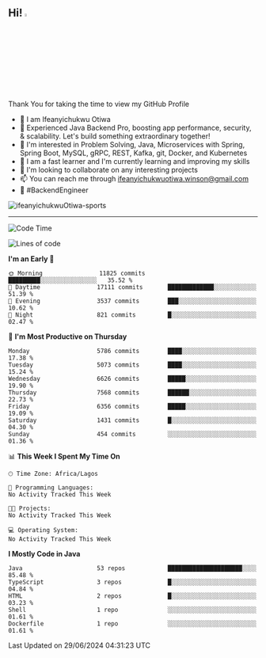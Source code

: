 <!-- BLOG-POST-LIST:START --><!-- BLOG-POST-LIST:END -->

## Hi! <img src="https://media.giphy.com/media/hvRJCLFzcasrR4ia7z/giphy.gif" width="4%"> 

Thank You for taking the time to view my GitHub Profile

- 👋 I am Ifeanyichukwu Otiwa
- 🚀 Experienced Java Backend Pro, boosting app performance, security, & scalability. Let's build something extraordinary together!
- 👀 I'm interested in Problem Solving, Java, Microservices with Spring, Spring Boot, MySQL, gRPC, REST, Kafka, git, Docker, and Kubernetes
- 🌱 I am a fast learner and I'm currently learning and improving my skills
- 💞️ I'm looking to collaborate on any interesting projects
- 📫 You can reach me through ifeanyichukwuotiwa.winson@gmail.com
- 🚀 #BackendEngineer

<p align="left" marginTop="10px"> <img src="https://komarev.com/ghpvc/?username=ifeanyichukwuOtiwa-sports&label=Profile%20views&color=0e75b6&style=for-the-badge" alt="ifeanyichukwuOtiwa-sports" /> </p>

***

<!--START_SECTION:waka-->
![Code Time](http://img.shields.io/badge/Code%20Time-2%2C611%20hrs%2044%20mins-blue)

![Lines of code](https://img.shields.io/badge/From%20Hello%20World%20I%27ve%20Written-8.9%20million%20lines%20of%20code-blue)

**I'm an Early 🐤** 

```text
🌞 Morning                11825 commits       █████████░░░░░░░░░░░░░░░░   35.52 % 
🌆 Daytime                17111 commits       █████████████░░░░░░░░░░░░   51.39 % 
🌃 Evening                3537 commits        ███░░░░░░░░░░░░░░░░░░░░░░   10.62 % 
🌙 Night                  821 commits         █░░░░░░░░░░░░░░░░░░░░░░░░   02.47 % 
```
📅 **I'm Most Productive on Thursday** 

```text
Monday                   5786 commits        ████░░░░░░░░░░░░░░░░░░░░░   17.38 % 
Tuesday                  5073 commits        ████░░░░░░░░░░░░░░░░░░░░░   15.24 % 
Wednesday                6626 commits        █████░░░░░░░░░░░░░░░░░░░░   19.90 % 
Thursday                 7568 commits        ██████░░░░░░░░░░░░░░░░░░░   22.73 % 
Friday                   6356 commits        █████░░░░░░░░░░░░░░░░░░░░   19.09 % 
Saturday                 1431 commits        █░░░░░░░░░░░░░░░░░░░░░░░░   04.30 % 
Sunday                   454 commits         ░░░░░░░░░░░░░░░░░░░░░░░░░   01.36 % 
```


📊 **This Week I Spent My Time On** 

```text
🕑︎ Time Zone: Africa/Lagos

💬 Programming Languages: 
No Activity Tracked This Week

🐱‍💻 Projects: 
No Activity Tracked This Week

💻 Operating System: 
No Activity Tracked This Week
```

**I Mostly Code in Java** 

```text
Java                     53 repos            █████████████████████░░░░   85.48 % 
TypeScript               3 repos             █░░░░░░░░░░░░░░░░░░░░░░░░   04.84 % 
HTML                     2 repos             █░░░░░░░░░░░░░░░░░░░░░░░░   03.23 % 
Shell                    1 repo              ░░░░░░░░░░░░░░░░░░░░░░░░░   01.61 % 
Dockerfile               1 repo              ░░░░░░░░░░░░░░░░░░░░░░░░░   01.61 % 
```




 Last Updated on 29/06/2024 04:31:23 UTC
<!--END_SECTION:waka-->

<!--
<p align="center">
![trophy](https://github-profile-trophy.vercel.app/?username=ifeanyichukwuOtiwa-sports&theme=onedark) (https://github.com/ryo-ma/github-profile-trophy)
</p>
-->

<!---
ifeanyi-otiwa/ifeanyi-otiwa is a ✨ special ✨ repository because its `README.md` (this file) appears on your GitHub profile.
You can click the Preview link to take a look at your changes.
--->

